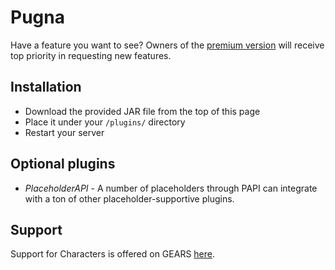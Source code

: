 # Pugna

Have a feature you want to see? Owners of the [premium version](https://www.spigotmc.org/resources/characters-roleplay-essentials.45142/) will receive top priority in requesting new features.

## Installation

* Download the provided JAR file from the top of this page
* Place it under your `/plugins/` directory
* Restart your server

## Optional plugins

* _PlaceholderAPI_ - A number of placeholders through PAPI can integrate with a ton of other placeholder-supportive plugins. 

## Support

Support for Characters is offered on GEARS [here](https://discord.gg/wfMaAjd).
